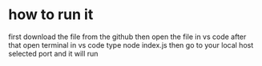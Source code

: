 # how to run it 
first download the file from the github
then open the file in vs code
after that open terminal in vs code
type node index.js 
then go to your local host selected port and it will run 
